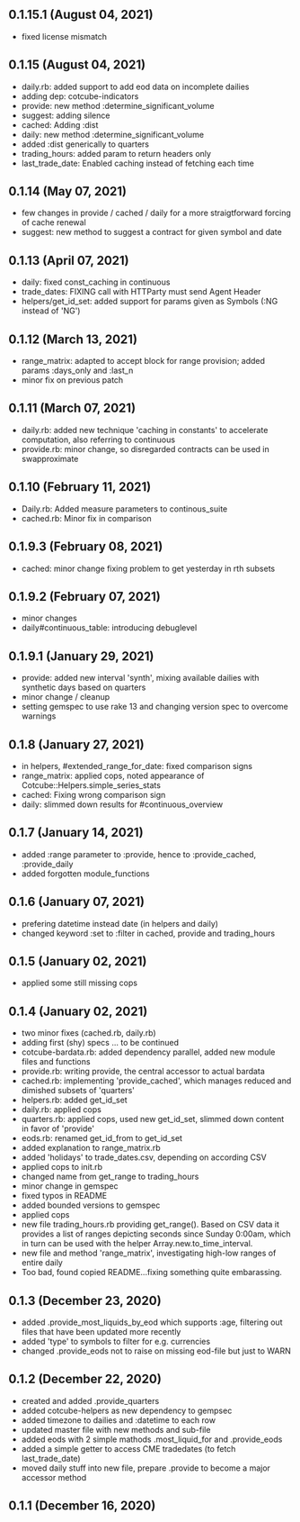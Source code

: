 ## 0.1.15.1 (August 04, 2021)
  - fixed license mismatch

## 0.1.15 (August 04, 2021)
  - daily.rb: added support to add eod data on incomplete dailies
  - adding dep: cotcube-indicators
  - provide: new method :determine_significant_volume
  - suggest: adding silence
  - cached: Adding :dist
  - daily: new method :determine_significant_volume
  - added :dist generically to quarters
  - trading_hours: added param to return headers only
  - last_trade_date: Enabled caching instead of fetching each time

## 0.1.14 (May 07, 2021)
  - few changes in provide / cached / daily for a more straigtforward forcing of cache renewal
  - suggest: new method to suggest a contract for given symbol and date

## 0.1.13 (April 07, 2021)
  - daily: fixed const_caching in continuous
  - trade_dates: FIXING call with HTTParty must send Agent Header
  - helpers/get_id_set: added support for params given as Symbols (:NG instead of 'NG')

## 0.1.12 (March 13, 2021)
  - range_matrix: adapted to accept block for range provision; added params :days_only and :last_n
  - minor fix on previous patch

## 0.1.11 (March 07, 2021)
  - daily.rb: added new technique 'caching in constants' to accelerate computation, also referring to continuous
  - provide.rb: minor change, so disregarded contracts can be used in swapproximate

## 0.1.10 (February 11, 2021)
  - Daily.rb: Added measure parameters to continous_suite
  - cached.rb: Minor fix in comparison

## 0.1.9.3 (February 08, 2021)
  - cached: minor change fixing problem to get yesterday in rth subsets

## 0.1.9.2 (February 07, 2021)
  - minor changes
  - daily#continuous_table: introducing debuglevel

## 0.1.9.1 (January 29, 2021)
  - provide: added new interval 'synth', mixing available dailies with synthetic days based on quarters
  - minor change / cleanup
  - setting gemspec to use rake 13 and changing version spec to overcome warnings

## 0.1.8 (January 27, 2021)
  - in helpers, #extended_range_for_date: fixed comparison signs
  - range_matrix: applied cops, noted appearance of Cotcube::Helpers.simple_series_stats
  - cached: Fixing wrong comparison sign
  - daily: slimmed down results for #continuous_overview

## 0.1.7 (January 14, 2021)
  - added :range parameter to :provide, hence to :provide_cached, :provide_daily
  - added forgotten module_functions

## 0.1.6 (January 07, 2021)
  - prefering datetime instead date (in helpers and daily)
  - changed keyword :set to :filter in cached, provide and trading_hours

## 0.1.5 (January 02, 2021)
  - applied some still missing cops

## 0.1.4 (January 02, 2021)
  - two minor fixes (cached.rb, daily.rb)
  - adding first (shy) specs ... to be continued
  - cotcube-bardata.rb: added dependency parallel, added new module files and functions
  - provide.rb: writing provide, the central accessor to actual bardata
  - cached.rb: implementing 'provide_cached', which manages reduced and dimished subsets of 'quarters'
  - helpers.rb: added get_id_set
  - daily.rb: applied cops
  - quarters.rb: applied cops, used new get_id_set, slimmed down content in favor of 'provide'
  - eods.rb: renamed get_id_from to get_id_set
  - added explanation to range_matrix.rb
  - added 'holidays' to trade_dates.csv, depending on according CSV
  - applied cops to init.rb
  - changed name from get_range to trading_hours
  - minor change in gemspec
  - fixed typos in README
  - added bounded versions to gemspec
  - applied cops
  - new file trading_hours.rb providing get_range(). Based on CSV data it provides a list of ranges depicting seconds since Sunday 0:00am, which in turn can be used with the helper Array.new.to_time_interval.
  - new file and method 'range_matrix', investigating high-low ranges of entire daily
  - Too bad, found copied README...fixing something quite embarassing.

## 0.1.3 (December 23, 2020)
  - added .provide_most_liquids_by_eod which supports :age, filtering out files that have been updated more recently
  - added 'type' to symbols to filter for e.g. currencies
  - changed .provide_eods not to raise on missing eod-file but just to WARN

## 0.1.2 (December 22, 2020)
  - created and added .provide_quarters
  - added cotcube-helpers as new dependency to gempsec
  - added timezone to dailies and :datetime to each row
  - updated master file with new methods and sub-file
  - added eods with 2 simple mathods .most_liquid_for and .provide_eods
  - added a simple getter to access CME tradedates (to fetch last_trade_date)
  - moved daily stuff into new file, prepare .provide to become a major accessor method

## 0.1.1 (December 16, 2020)


